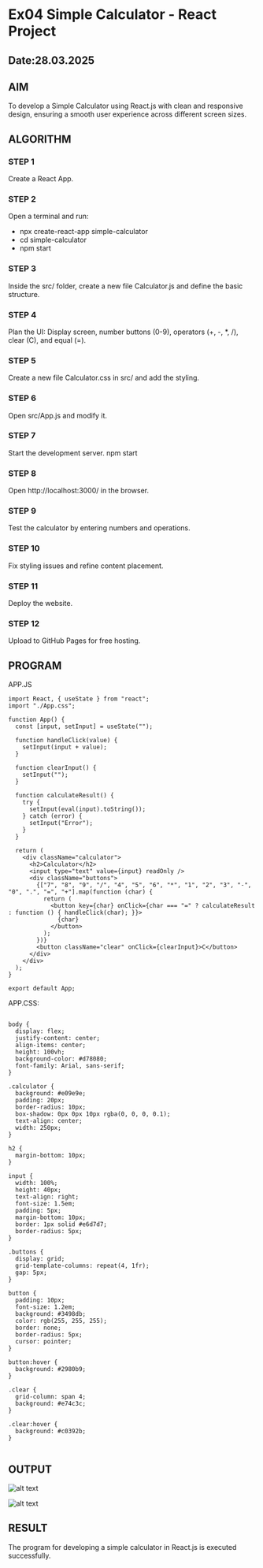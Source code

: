 # Ex04 Simple Calculator - React Project
## Date:28.03.2025

## AIM
To  develop a Simple Calculator using React.js with clean and responsive design, ensuring a smooth user experience across different screen sizes.

## ALGORITHM
### STEP 1
Create a React App.

### STEP 2
Open a terminal and run:
  <ul><li>npx create-react-app simple-calculator</li>
  <li>cd simple-calculator</li>
  <li>npm start</li></ul>

### STEP 3
Inside the src/ folder, create a new file Calculator.js and define the basic structure.

### STEP 4
Plan the UI: Display screen, number buttons (0-9), operators (+, -, *, /), clear (C), and equal (=).

### STEP 5
Create a new file Calculator.css in src/ and add the styling.

### STEP 6
Open src/App.js and modify it.

### STEP 7
Start the development server.
  npm start

### STEP 8
Open http://localhost:3000/ in the browser.

### STEP 9
Test the calculator by entering numbers and operations.

### STEP 10
Fix styling issues and refine content placement.

### STEP 11
Deploy the website.

### STEP 12
Upload to GitHub Pages for free hosting.

## PROGRAM

APP.JS

```
import React, { useState } from "react";
import "./App.css";

function App() {
  const [input, setInput] = useState("");

  function handleClick(value) {
    setInput(input + value);
  }

  function clearInput() {
    setInput("");
  }

  function calculateResult() {
    try {
      setInput(eval(input).toString()); 
    } catch (error) {
      setInput("Error");
    }
  }

  return (
    <div className="calculator">
      <h2>Calculator</h2>
      <input type="text" value={input} readOnly />
      <div className="buttons">
        {["7", "8", "9", "/", "4", "5", "6", "*", "1", "2", "3", "-", "0", ".", "=", "+"].map(function (char) {
          return (
            <button key={char} onClick={char === "=" ? calculateResult : function () { handleClick(char); }}>
              {char}
            </button>
          );
        })}
        <button className="clear" onClick={clearInput}>C</button>
      </div>
    </div>
  );
}

export default App;

```

APP.CSS:

```

body {
  display: flex;
  justify-content: center;
  align-items: center;
  height: 100vh;
  background-color: #d78080;
  font-family: Arial, sans-serif;
}

.calculator {
  background: #e09e9e;
  padding: 20px;
  border-radius: 10px;
  box-shadow: 0px 0px 10px rgba(0, 0, 0, 0.1);
  text-align: center;
  width: 250px;
}

h2 {
  margin-bottom: 10px;
}

input {
  width: 100%;
  height: 40px;
  text-align: right;
  font-size: 1.5em;
  padding: 5px;
  margin-bottom: 10px;
  border: 1px solid #e6d7d7;
  border-radius: 5px;
}

.buttons {
  display: grid;
  grid-template-columns: repeat(4, 1fr);
  gap: 5px;
}

button {
  padding: 10px;
  font-size: 1.2em;
  background: #3498db;
  color: rgb(255, 255, 255);
  border: none;
  border-radius: 5px;
  cursor: pointer;
}

button:hover {
  background: #2980b9;
}

.clear {
  grid-column: span 4;
  background: #e74c3c;
}

.clear:hover {
  background: #c0392b;
}


```

## OUTPUT

![alt text](<Screenshot (105).png>)


![alt text](image.png)

## RESULT
The program for developing a simple calculator in React.js is executed successfully.

